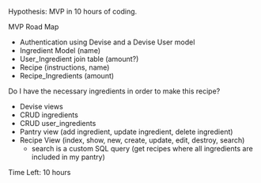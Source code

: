 Hypothesis: MVP in 10 hours of coding.

MVP Road Map

- Authentication using Devise and a Devise User model
- Ingredient Model (name)
- User_Ingredient join table (amount?)
- Recipe (instructions, name)
- Recipe_Ingredients (amount)

Do I have the necessary ingredients in order to make this recipe?

- Devise views
- CRUD ingredients
- CRUD user_ingredients
- Pantry view (add ingredient, update ingredient, delete ingredient)
- Recipe View (index, show, new, create, update, edit, destroy, search)
  - search is a custom SQL query (get recipes where all ingredients are included in my pantry)

Time Left: 10 hours

